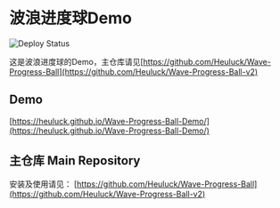 # 波浪进度球Demo
![Deploy Status](https://github.com/Heuluck/Wave-Progress-Ball-Demo/actions/workflows/node.js.yml/badge.svg)

这是波浪进度球的Demo，主仓库请见[https://github.com/Heuluck/Wave-Progress-Ball](https://github.com/Heuluck/Wave-Progress-Ball-v2)


## Demo
[https://heuluck.github.io/Wave-Progress-Ball-Demo/](https://heuluck.github.io/Wave-Progress-Ball-Demo/)

## 主仓库 Main Repository
安装及使用请见：
[https://github.com/Heuluck/Wave-Progress-Ball](https://github.com/Heuluck/Wave-Progress-Ball-v2)